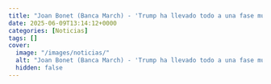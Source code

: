 ```yaml
---
title: "Joan Bonet (Banca March) - 'Trump ha llevado todo a una fase muy extrema con aranceles elevados y van a producir una desaceleración en la economía tremenda. Podría quedar todo en nada y ser un delirio que ha durado unos meses '"
date: 2025-06-09T13:14:12+0000
categories: [Noticias]
tags: []
cover:
  image: "/images/noticias/"
  alt: "Joan Bonet (Banca March) - 'Trump ha llevado todo a una fase muy extrema con aranceles elevados y van a producir una desaceleración en la economía tremenda. Podría quedar todo en nada y ser un delirio que ha durado unos meses '"
  hidden: false
---
```



